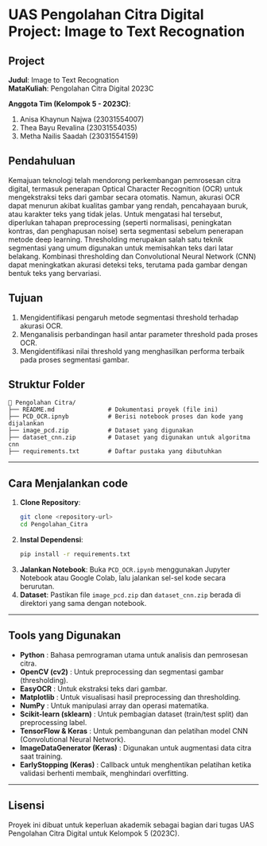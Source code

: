 # UAS Pengolahan Citra Digital Project: Image to Text Recognation

## Project
**Judul**: Image to Text Recognation  
**MataKuliah**: Pengolahan Citra Digital 2023C 

**Anggota Tim (Kelompok 5 - 2023C)**:  
1. Anisa Khaynun Najwa (23031554007)
2. Thea Bayu Revalina (23031554035)
3. Metha Nailis Saadah (23031554159)

## Pendahuluan 
Kemajuan teknologi telah mendorong perkembangan pemrosesan citra digital, termasuk penerapan Optical Character Recognition (OCR) untuk mengekstraksi teks dari gambar secara otomatis. Namun, akurasi OCR dapat menurun akibat kualitas gambar yang rendah, pencahayaan buruk, atau karakter teks yang tidak jelas. Untuk mengatasi hal tersebut, diperlukan tahapan preprocessing (seperti normalisasi, peningkatan kontras, dan penghapusan noise) serta segmentasi sebelum penerapan metode deep learning.
Thresholding merupakan salah satu teknik segmentasi yang umum digunakan untuk memisahkan teks dari latar belakang. Kombinasi thresholding dan Convolutional Neural Network (CNN) dapat meningkatkan akurasi deteksi teks, terutama pada gambar dengan bentuk teks yang bervariasi.

## Tujuan
1. Mengidentifikasi pengaruh metode segmentasi threshold terhadap akurasi OCR.
2. Menganalisis perbandingan hasil antar parameter threshold pada proses OCR.
3. Mengidentifikasi nilai threshold yang menghasilkan performa terbaik pada proses segmentasi gambar.


## Struktur Folder
```
📁 Pengolahan Citra/
├── README.md               # Dokumentasi proyek (file ini)
├── PCD_OCR.ipnyb           # Berisi notebook proses dan kode yang dijalankan 
├── image_pcd.zip           # Dataset yang digunakan
├── dataset_cnn.zip         # Dataset yang digunakan untuk algoritma cnn 
├── requirements.txt        # Daftar pustaka yang dibutuhkan
```
---

## Cara Menjalankan code 
1. **Clone Repository**:
   ```bash
   git clone <repository-url>
   cd Pengolahan_Citra
   ```
2. **Instal Dependensi**:
   ```bash
   pip install -r requirements.txt
   ```
3. **Jalankan Notebook**:
   Buka `PCD_OCR.ipynb` menggunakan Jupyter Notebook atau Google Colab, lalu jalankan sel-sel kode secara berurutan.
4. **Dataset**:
   Pastikan file `image_pcd.zip` dan `dataset_cnn.zip` berada di direktori yang sama dengan notebook.

---

## Tools yang Digunakan
- **Python** : Bahasa pemrograman utama untuk analisis dan pemrosesan citra.
- **OpenCV (cv2)** : Untuk preprocessing dan segmentasi gambar (thresholding).
- **EasyOCR** : Untuk ekstraksi teks dari gambar.
- **Matplotlib** : Untuk visualisasi hasil preprocessing dan thresholding.
- **NumPy** : Untuk manipulasi array dan operasi matematika.
- **Scikit-learn (sklearn)** : Untuk pembagian dataset (train/test split) dan preprocessing label.
- **TensorFlow & Keras** : Untuk pembangunan dan pelatihan model CNN (Convolutional Neural Network).
- **ImageDataGenerator (Keras)** : Digunakan untuk augmentasi data citra saat training.
- **EarlyStopping (Keras)** : Callback untuk menghentikan pelatihan ketika validasi berhenti membaik, menghindari overfitting.
---

## Lisensi
Proyek ini dibuat untuk keperluan akademik sebagai bagian dari tugas UAS Pengolahan Citra Digital untuk Kelompok 5 (2023C).

